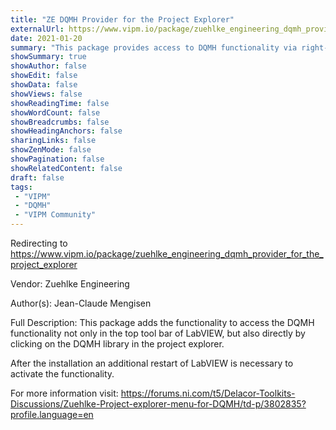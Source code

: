 ```yaml
---
title: "ZE DQMH Provider for the Project Explorer"
externalUrl: https://www.vipm.io/package/zuehlke_engineering_dqmh_provider_for_the_project_explorer
date: 2021-01-20
summary: "This package provides access to DQMH functionality via right-click in the LabVIEW Project Explorer"
showSummary: true
showAuthor: false
showEdit: false
showData: false
showViews: false
showReadingTime: false
showWordCount: false
showBreadcrumbs: false
showHeadingAnchors: false
sharingLinks: false
showZenMode: false
showPagination: false
showRelatedContent: false
draft: false
tags:
 - "VIPM"
 - "DQMH"
 - "VIPM Community"
---
```


Redirecting to https://www.vipm.io/package/zuehlke_engineering_dqmh_provider_for_the_project_explorer

Vendor: Zuehlke Engineering

Author(s): Jean-Claude Mengisen
 
Full Description:
This package adds the functionality to access the DQMH functionality not only in the top tool bar of LabVIEW, but also directly by clicking on the DQMH library in the project explorer.

After the installation an additional restart of LabVIEW is necessary to activate the functionality.

For more information visit:
https://forums.ni.com/t5/Delacor-Toolkits-Discussions/Zuehlke-Project-explorer-menu-for-DQMH/td-p/3802835?profile.language=en